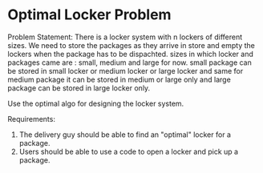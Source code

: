 # Optimal Locker Problem

Problem Statement: There is a locker system with n lockers of different sizes. We need to store the packages
as they arrive in store and empty the lockers when the package has to be dispachted.
sizes in which locker and packages came are : small, medium and large for now.
small package can be stored in small locker or medium locker or large locker and same for medium package it can
be stored in medium or large only and large package can be stored in large locker only.

Use the optimal algo for designing the locker system.

Requirements:
1. The delivery guy should be able to find an "optimal" locker for a package.
2. Users should be able to use a code to open a locker and pick up a package.

